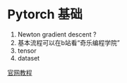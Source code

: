 # Pytorch 基础

1. Newton gradient descent ?
2. 基本流程可以在b站看“奇乐编程学院”
3. tensor 
4. dataset


[官网教程](https://pytorch.org/tutorials/)